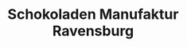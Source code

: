 ---
title: "Schokoladen Manufaktur Ravensburg"
url: /ravensburg/schokoladen-manufaktur-ravensburg/
shop: Süßwaren
---